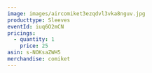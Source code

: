 ```yaml
---
image: images/aircomiket3ezqdvl3vka8nguv.jpg
producttype: Sleeves
eventId: iuq6O2mCN
pricings:
  - quantity: 1
    price: 25
asin: s-NOKsaZWH5
merchandise: comiket
---
```


